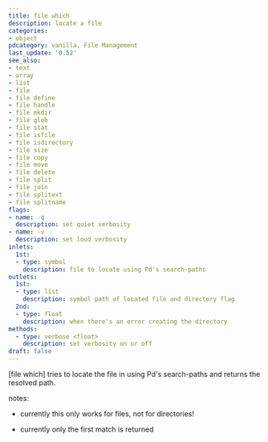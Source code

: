 ```yaml
---
title: file which
description: locate a file
categories:
- object
pdcategory: vanilla, File Management
last_update: '0.52'
see_also:
- text
- array
- list
- file
- file define
- file handle
- file mkdir
- file glob
- file stat
- file isfile
- file isdirectory
- file size
- file copy
- file move
- file delete
- file split
- file join
- file splitext
- file splitname
flags:
- name: -q
  description: set quiet verbosity
- name: -v
  description: set loud verbosity
inlets:
  1st:
  - type: symbol
    description: file to locate using Pd's search-paths
outlets:
  1st:
  - type: list
    description: symbol path of located file and directory flag
  2nd:
  - type: float
    description: when there's an error creating the directory
methods:
  - type: verbose <float>
    description: set verbosity on or off
draft: false
---
```

[file which] tries to locate the file in using Pd's search-paths and returns the resolved path.

notes:

- currently this only works for files, not for directories!

- currently only the first match is returned
